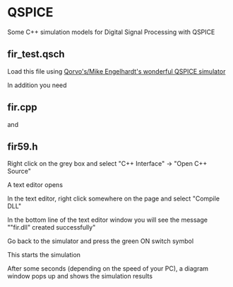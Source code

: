 # QSPICE
Some C++ simulation models for Digital Signal Processing with QSPICE

## fir_test.qsch
Load this file using [Qorvo's/Mike Engelhardt's wonderful QSPICE simulator](https://www.qorvo.com/design-hub/design-tools/interactive/qspice)

In addition you need

## fir.cpp

and

## fir59.h

Right click on the grey box and select "C++ Interface" -> "Open C++ Source"

A text editor opens

In the text editor, right click somewhere on the page and select "Compile DLL"

In the bottom line of the text editor window you will see the message ""fir.dll" created successfully"

Go back to the simulator and press the green ON switch symbol

This starts the simulation

After some seconds (depending on the speed of your PC), a diagram window pops up and shows the simulation results
